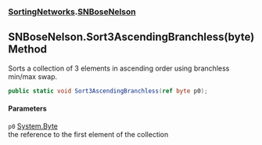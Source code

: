 ### [SortingNetworks](SortingNetworks.md 'SortingNetworks').[SNBoseNelson](SortingNetworks_SNBoseNelson.md 'SortingNetworks.SNBoseNelson')
## SNBoseNelson.Sort3AscendingBranchless(byte) Method
Sorts a collection of 3 elements in ascending order using branchless min/max swap.  
```csharp
public static void Sort3AscendingBranchless(ref byte p0);
```
#### Parameters
<a name='SortingNetworks_SNBoseNelson_Sort3AscendingBranchless(byte)_p0'></a>
`p0` [System.Byte](https://docs.microsoft.com/en-us/dotnet/api/System.Byte 'System.Byte')  
the reference to the first element of the collection
  
